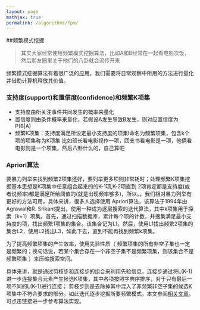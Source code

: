 ```yaml
---
layout: page
mathjax: true
permalink: /algorithms/fpm/
---
```




##频繁模式挖掘

> 其实大家经常使用频繁模式挖掘算法，比如A和B经常在一起看电影次饭，然后朋友圈里关于他们的八卦就会流传开来

频繁模式挖掘算法有着很广泛的应用，我们需要将日常观察中所用的方法进行量化并借助计算机释放其价值。

### 支持度(support)和置信度(confidence)和频繁K项集
+ 支持度由所关注事件共同发生的概率来量化
+ 置信度则由条件概率来量化，若假设A发生导致B发生，则对应置信度为P(B|A)
+ 频繁K项集：支持度满足所设定最小支持度的项集I命名为频繁项集，包含k个项的项集称为K项集
比如班长看电影视作一项，团支书看电影是一项，他俩看电影则是一个项集，然后八卦什么的，自己算吧

### Apriori算法
要暴力列举来找到频繁2项集还好，要列举更多项则非常耗时；处理频繁K项集挖掘基本思想是K项集中任意组合起来的的K-1项,K-2项直到
2项肯定都是支持度(或者说频率)都是满足所给阈值的(就是出现频率够多)，所以。。我们相对暴力列举有更好的方法可用，具体来讲，很多人选择使用
Apriori算法，该算法于1994年由Agrawal和R. Srikant提出，使用一种成为逐层搜索的迭代算法，其中k项集用于探索（k+1）项集。首先，通过扫描数据库，累计每个项的计数，并搜集满足最小支持度的项，找出频繁1项集的集合。该集合记为L1。然后，使用L1找出频繁2项集的集合L2，使用L2找出L3，如此下去，直到不能再找到频繁k项集。

为了提高频繁项集的产生效率，使用先验性质（ 频繁项集的所有非空子集也一定是频繁的；换句话说，若某个集合存在一个非空子集不是频繁项集，则该集合不是频繁项集 ）来压缩搜索空间。

具体来讲，就是通过剪枝步和连接步的组合来利用先验信息，连接步通过将L(K-1)进一步连接集合元素产生候选K项集，其中各项按照字典序排序，对于只有最后一项不同的L(K-1)进行连接；
剪枝步则是去除掉其中混入了非频繁非空子集的候选K项集中不符合要求的部分。如此迭代逐步挖掘所要频繁模式。本文参阅[相关文章](http://www.tuicool.com/articles/FfUny2)，可点击链接进一步参考算法实现。
